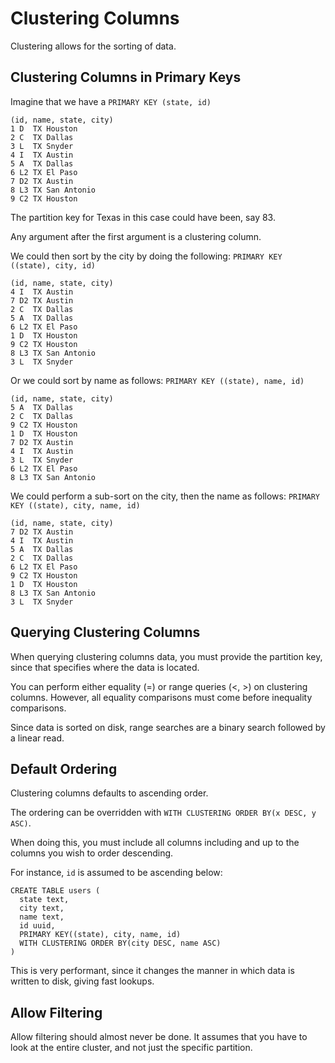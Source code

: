 # Clustering Columns

Clustering allows for the sorting of data.

## Clustering Columns in Primary Keys

Imagine that we have a `PRIMARY KEY (state, id)`

```cql
(id, name, state, city)
1 D  TX Houston
2 C  TX Dallas
3 L  TX Snyder
4 I  TX Austin
5 A  TX Dallas
6 L2 TX El Paso
7 D2 TX Austin
8 L3 TX San Antonio
9 C2 TX Houston
```

The partition key for Texas in this case could have been, say 83.

Any argument after the first argument is a clustering column.

We could then sort by the city by doing the following: `PRIMARY KEY ((state), city, id)`

```cql
(id, name, state, city)
4 I  TX Austin
7 D2 TX Austin
2 C  TX Dallas
5 A  TX Dallas
6 L2 TX El Paso
1 D  TX Houston
9 C2 TX Houston
8 L3 TX San Antonio
3 L  TX Snyder
```

Or we could sort by name as follows: `PRIMARY KEY ((state), name, id)`

```cql
(id, name, state, city)
5 A  TX Dallas
2 C  TX Dallas
9 C2 TX Houston
1 D  TX Houston
7 D2 TX Austin
4 I  TX Austin
3 L  TX Snyder
6 L2 TX El Paso
8 L3 TX San Antonio
```

We could perform a sub-sort on the city, then the name as follows: `PRIMARY KEY ((state), city, name, id)`

```cql
(id, name, state, city)
7 D2 TX Austin
4 I  TX Austin
5 A  TX Dallas
2 C  TX Dallas
6 L2 TX El Paso
9 C2 TX Houston
1 D  TX Houston
8 L3 TX San Antonio
3 L  TX Snyder
```

## Querying Clustering Columns

When querying clustering columns data, you must provide the partition key, since that specifies where the data is located.

You can perform either equality (=) or range queries (<, >) on clustering columns.
However, all equality comparisons must come before inequality comparisons.

Since data is sorted on disk, range searches are a binary search followed by a linear read.

## Default Ordering

Clustering columns defaults to ascending order.

The ordering can be overridden with `WITH CLUSTERING ORDER BY(x DESC, y ASC)`.

When doing this, you must include all columns including and up to the columns you wish to order descending.

For instance, `id` is assumed to be ascending below:

```cql
CREATE TABLE users (
  state text,
  city text,
  name text,
  id uuid,
  PRIMARY KEY((state), city, name, id)
  WITH CLUSTERING ORDER BY(city DESC, name ASC)
)
```

This is very performant, since it changes the manner in which data is written to disk, giving fast lookups.

## Allow Filtering

Allow filtering should almost never be done. It assumes that you have to look at the entire cluster, and not just the specific partition.
